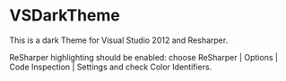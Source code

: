 VSDarkTheme
===========

This is a dark Theme for Visual Studio 2012 and Resharper.

ReSharper highlighting should be enabled: choose ReSharper | Options | Code Inspection | Settings and check Color Identifiers.

